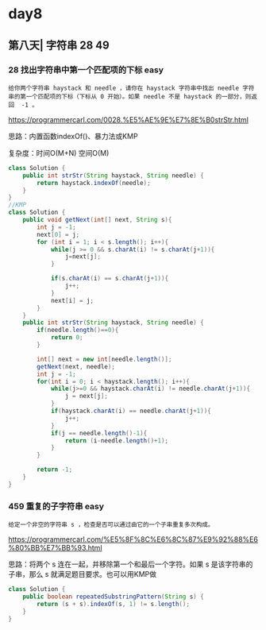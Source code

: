 # day8

## 第八天| 字符串 28 49

### 28 找出字符串中第一个匹配项的下标 easy
```
给你两个字符串 haystack 和 needle ，请你在 haystack 字符串中找出 needle 字符串的第一个匹配项的下标（下标从 0 开始）。如果 needle 不是 haystack 的一部分，则返回  -1 。
```
https://programmercarl.com/0028.%E5%AE%9E%E7%8E%B0strStr.html

思路：内置函数indexOf()、暴力法或KMP

复杂度：时间O(M+N) 空间O(M)
```java
class Solution {
    public int strStr(String haystack, String needle) {
        return haystack.indexOf(needle);
    }
}
//KMP
class Solution {
    public void getNext(int[] next, String s){
        int j = -1;
        next[0] = j;
        for (int i = 1; i < s.length(); i++){
            while(j >= 0 && s.charAt(i) != s.charAt(j+1)){
                j=next[j];
            }

            if(s.charAt(i) == s.charAt(j+1)){
                j++;
            }
            next[i] = j;
        }
    }
    public int strStr(String haystack, String needle) {
        if(needle.length()==0){
            return 0;
        }

        int[] next = new int[needle.length()];
        getNext(next, needle);
        int j = -1;
        for(int i = 0; i < haystack.length(); i++){
            while(j>=0 && haystack.charAt(i) != needle.charAt(j+1)){
                j = next[j];
            }
            if(haystack.charAt(i) == needle.charAt(j+1)){
                j++;
            }
            if(j == needle.length()-1){
                return (i-needle.length()+1);
            }
        }

        return -1;
    }
}
```

### 459 重复的子字符串 easy
```
给定一个非空的字符串 s ，检查是否可以通过由它的一个子串重复多次构成。
```
https://programmercarl.com/%E5%8F%8C%E6%8C%87%E9%92%88%E6%80%BB%E7%BB%93.html

思路：将两个 s 连在一起，并移除第一个和最后一个字符。如果 s 是该字符串的子串，那么 s 就满足题目要求。也可以用KMP做

```java
class Solution {
    public boolean repeatedSubstringPattern(String s) {
        return (s + s).indexOf(s, 1) != s.length();
    }
}
```